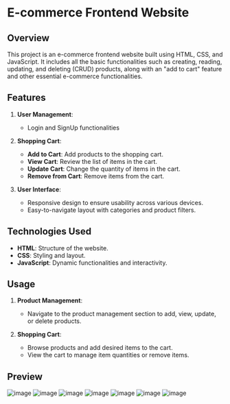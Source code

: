 # E-commerce Frontend Website

## Overview

This project is an e-commerce frontend website built using HTML, CSS, and JavaScript. It includes all the basic functionalities such as creating, reading, updating, and deleting (CRUD) products, along with an "add to cart" feature and other essential e-commerce functionalities.

## Features

1. **User Management**:
   - Login and SignUp functionalities

2. **Shopping Cart**:
   - **Add to Cart**: Add products to the shopping cart.
   - **View Cart**: Review the list of items in the cart.
   - **Update Cart**: Change the quantity of items in the cart.
   - **Remove from Cart**: Remove items from the cart.

3. **User Interface**:
   - Responsive design to ensure usability across various devices.
   - Easy-to-navigate layout with categories and product filters.

## Technologies Used

- **HTML**: Structure of the website.
- **CSS**: Styling and layout.
- **JavaScript**: Dynamic functionalities and interactivity.

## Usage

1. **Product Management**:
   - Navigate to the product management section to add, view, update, or delete products.

2. **Shopping Cart**:
   - Browse products and add desired items to the cart.
   - View the cart to manage item quantities or remove items.
 
## Preview

![image](https://github.com/user-attachments/assets/89df676f-d796-4b33-b1ac-fd5590ba4dc9)
![image](https://github.com/user-attachments/assets/c2e0dfd2-772f-4e79-a7fa-b50d2854c5a8)
![image](https://github.com/user-attachments/assets/5af817d0-1289-4336-b104-a185afa45c52)
![image](https://github.com/user-attachments/assets/a7e3e82c-f393-4c0d-8cef-9b52bd5ab806)
![image](https://github.com/user-attachments/assets/89586c2c-a865-4469-b548-b4d27e436be2)
![image](https://github.com/user-attachments/assets/69dbf808-4b12-4720-8348-b866b17b7d29)
![image](https://github.com/user-attachments/assets/ce78843f-45d9-4882-b45a-5293dd6f1ca4)







